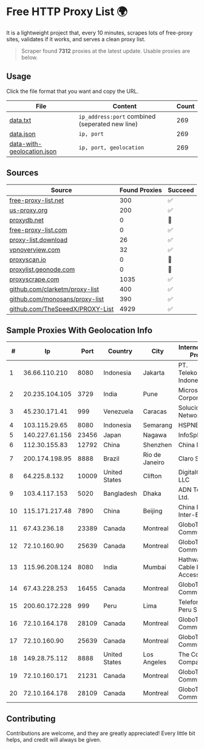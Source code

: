 
# Free HTTP Proxy List 🌍

It is a lightweight project that, every 10 minutes, scrapes lots of free-proxy sites, validates if it works, and serves a clean proxy list.


> Scraper found **7312** proxies at the latest update. Usable proxies are below.

## Usage

Click the file format that you want and copy the URL.


|File|Content|Count|
|----|-------|-----|
|[data.txt](https://raw.githubusercontent.com/themiralay/Proxy-List-World/master/data.txt)|`ip_address:port` combined (seperated new line)|269|
|[data.json](https://raw.githubusercontent.com/themiralay/Proxy-List-World/master/data.json)|`ip, port`|269|
|[data-with-geolocation.json](https://raw.githubusercontent.com/themiralay/Proxy-List-World/master/data-with-geolocation.json)|`ip, port, geolocation`|269|

## Sources

|Source|Found Proxies|Succeed|
|------|-------------|-------|
|[free-proxy-list.net](https://free-proxy-list.net)|300|✅|
|[us-proxy.org](https://www.us-proxy.org)|200|✅|
|[proxydb.net](http://proxydb.net)|0|🚫|
|[free-proxy-list.com](https://free-proxy-list.com/?page=&port=&type%5B%5D=http&type%5B%5D=https&up_time=0&search=Search)|0|✅|
|[proxy-list.download](https://www.proxy-list.download/HTTP)|26|✅|
|[vpnoverview.com](https://vpnoverview.com/privacy/anonymous-browsing/free-proxy-servers)|32|✅|
|[proxyscan.io](https://www.proxyscan.io)|0|🚫|
|[proxylist.geonode.com](https://proxylist.geonode.com/api/proxy-list?limit=300&page=1&sort_by=lastChecked&sort_type=desc&protocols=http,https)|0|🚫|
|[proxyscrape.com](https://api.proxyscrape.com/v2/?request=displayproxies&protocol=http&timeout=10000&country=all&ssl=all&anonymity=all)|1035|✅|
|[github.com/clarketm/proxy-list](https://raw.githubusercontent.com/clarketm/proxy-list/master/proxy-list-raw.txt)|400|✅|
|[github.com/monosans/proxy-list](https://raw.githubusercontent.com/monosans/proxy-list/main/proxies/http.txt)|390|✅|
|[github.com/TheSpeedX/PROXY-List](https://raw.githubusercontent.com/TheSpeedX/PROXY-List/master/http.txt)|4929|✅|


## Sample Proxies With Geolocation Info

|#|Ip|Port|Country|City|Internet Service Provider|
|-|--|----|-------|----|-------------------------|
|1|36.66.110.210|8080|Indonesia|Jakarta|PT. Telekomunikasi Indonesia|
|2|20.235.104.105|3729|India|Pune|Microsoft Corporation|
|3|45.230.171.41|999|Venezuela|Caracas|Soluciones DCN Network C.A|
|4|103.115.29.65|8080|Indonesia|Semarang|HSPNET|
|5|140.227.61.156|23456|Japan|Nagawa|InfoSphere|
|6|112.30.155.83|12792|China|Shenzhen|China Mobile|
|7|200.174.198.95|8888|Brazil|Rio de Janeiro|Claro S.A|
|8|64.225.8.132|10009|United States|Clifton|DigitalOcean, LLC|
|9|103.4.117.153|5020|Bangladesh|Dhaka|ADN Telecom Ltd.|
|10|115.171.217.48|7890|China|Beijing|China Networks Inter-Exchange|
|11|67.43.236.18|23389|Canada|Montreal|GloboTech Communications|
|12|72.10.160.90|25639|Canada|Montreal|GloboTech Communications|
|13|115.96.208.124|8080|India|Mumbai|Hathway IP over Cable Internet Access|
|14|67.43.228.253|16455|Canada|Montreal|GloboTech Communications|
|15|200.60.172.228|999|Peru|Lima|Telefonica del Peru S.A.A.|
|16|72.10.164.178|28109|Canada|Montreal|GloboTech Communications|
|17|72.10.160.90|25639|Canada|Montreal|GloboTech Communications|
|18|149.28.75.112|8888|United States|Los Angeles|The Constant Company|
|19|72.10.160.171|21231|Canada|Montreal|GloboTech Communications|
|20|72.10.164.178|28109|Canada|Montreal|GloboTech Communications|



## Contributing

Contributions are welcome, and they are greatly appreciated! Every
little bit helps, and credit will always be given.

